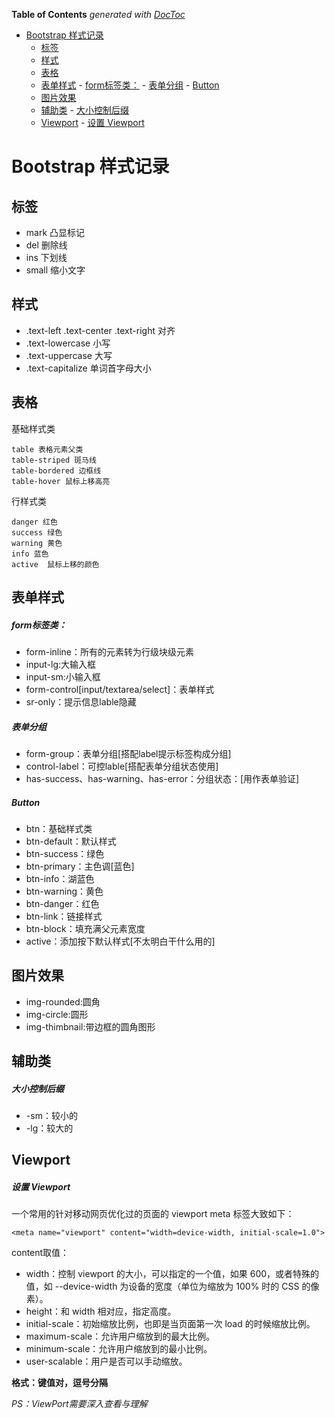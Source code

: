 <!-- START doctoc generated TOC please keep comment here to allow auto update -->
<!-- DON'T EDIT THIS SECTION, INSTEAD RE-RUN doctoc TO UPDATE -->
**Table of Contents**  *generated with [DocToc](https://github.com/thlorenz/doctoc)*

- [Bootstrap 样式记录](#bootstrap-%E6%A0%B7%E5%BC%8F%E8%AE%B0%E5%BD%95)
  - [标签](#%E6%A0%87%E7%AD%BE)
  - [样式](#%E6%A0%B7%E5%BC%8F)
  - [表格](#%E8%A1%A8%E6%A0%BC)
  - [表单样式](#%E8%A1%A8%E5%8D%95%E6%A0%B7%E5%BC%8F)
        - [form标签类：](#form%E6%A0%87%E7%AD%BE%E7%B1%BB)
        - [表单分组](#%E8%A1%A8%E5%8D%95%E5%88%86%E7%BB%84)
        - [Button](#button)
  - [图片效果](#%E5%9B%BE%E7%89%87%E6%95%88%E6%9E%9C)
  - [辅助类](#%E8%BE%85%E5%8A%A9%E7%B1%BB)
        - [大小控制后缀](#%E5%A4%A7%E5%B0%8F%E6%8E%A7%E5%88%B6%E5%90%8E%E7%BC%80)
  - [Viewport](#viewport)
        - [设置 Viewport](#%E8%AE%BE%E7%BD%AE-viewport)

<!-- END doctoc generated TOC please keep comment here to allow auto update -->

# Bootstrap 样式记录

## 标签

- mark 凸显标记
- del	删除线
- ins	下划线
- small 缩小文字

## 样式

- .text-left .text-center .text-right 对齐
- .text-lowercase 小写
- .text-uppercase 大写
- .text-capitalize 单词首字母大小


## 表格

基础样式类

	table 表格元素父类 
	table-striped 斑马线
 	table-bordered 边框线
	table-hover	鼠标上移高亮

行样式类
	
	danger 红色
	success 绿色
	warning 黄色
	info 蓝色
	active	鼠标上移的颜色

## 表单样式

##### form标签类：

- form-inline：所有的元素转为行级块级元素
- input-lg:大输入框
- input-sm:小输入框
- form-control[input/textarea/select]：表单样式
- sr-only：提示信息lable隐藏

##### 表单分组

- form-group：表单分组[搭配label提示标签构成分组]
- control-label：可控lable[搭配表单分组状态使用]
- has-success、has-warning、has-error：分组状态：[用作表单验证]

##### Button

- btn：基础样式类
- btn-default：默认样式
- btn-success：绿色
- btn-primary：主色调[蓝色]
- btn-info：湖蓝色
- btn-warning：黄色
- btn-danger：红色
- btn-link：链接样式
- btn-block：填充满父元素宽度
- active：添加按下默认样式[不太明白干什么用的]

## 图片效果

- img-rounded:圆角
- img-circle:圆形
- img-thimbnail:带边框的圆角图形

## 辅助类

##### 大小控制后缀

- -sm：较小的
- -lg：较大的

## Viewport

##### 设置 Viewport

一个常用的针对移动网页优化过的页面的 viewport meta 标签大致如下：

	<meta name="viewport" content="width=device-width, initial-scale=1.0">

content取值：

- width：控制 viewport 的大小，可以指定的一个值，如果 600，或者特殊的值，如 --device-width 为设备的宽度（单位为缩放为 100% 时的 CSS 的像素）。
- height：和 width 相对应，指定高度。
- initial-scale：初始缩放比例，也即是当页面第一次 load 的时候缩放比例。
- maximum-scale：允许用户缩放到的最大比例。
- minimum-scale：允许用户缩放到的最小比例。
- user-scalable：用户是否可以手动缩放。

**格式：键值对，逗号分隔**

*PS：ViewPort需要深入查看与理解*
